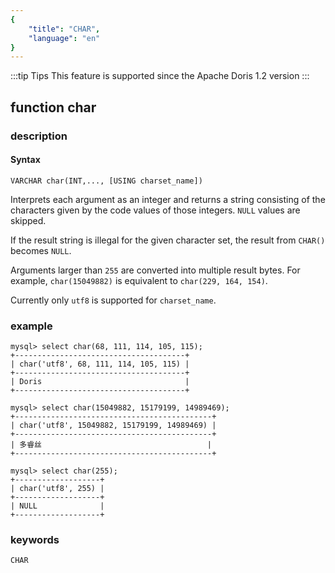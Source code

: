 ```yaml
---
{
    "title": "CHAR",
    "language": "en"
}
---
```


<!-- 
Licensed to the Apache Software Foundation (ASF) under one
or more contributor license agreements.  See the NOTICE file
distributed with this work for additional information
regarding copyright ownership.  The ASF licenses this file
to you under the Apache License, Version 2.0 (the
"License"); you may not use this file except in compliance
with the License.  You may obtain a copy of the License at

  http://www.apache.org/licenses/LICENSE-2.0

Unless required by applicable law or agreed to in writing,
software distributed under the License is distributed on an
"AS IS" BASIS, WITHOUT WARRANTIES OR CONDITIONS OF ANY
KIND, either express or implied.  See the License for the
specific language governing permissions and limitations
under the License.
-->

:::tip Tips
This feature is supported since the Apache Doris 1.2 version
:::

## function char
### description
#### Syntax

`VARCHAR char(INT,..., [USING charset_name])`

Interprets each argument as an integer and returns a string consisting of the characters given by the code values of those integers. `NULL` values are skipped.

If the result string is illegal for the given character set, the result from `CHAR()` becomes `NULL`.

Arguments larger than `255` are converted into multiple result bytes. For example, `char(15049882)` is equivalent to `char(229, 164, 154)`.

Currently only `utf8` is supported for `charset_name`.


### example

```
mysql> select char(68, 111, 114, 105, 115);
+--------------------------------------+
| char('utf8', 68, 111, 114, 105, 115) |
+--------------------------------------+
| Doris                                |
+--------------------------------------+

mysql> select char(15049882, 15179199, 14989469);
+--------------------------------------------+
| char('utf8', 15049882, 15179199, 14989469) |
+--------------------------------------------+
| 多睿丝                                     |
+--------------------------------------------+

mysql> select char(255);
+-------------------+
| char('utf8', 255) |
+-------------------+
| NULL              |
+-------------------+
```
### keywords
    CHAR
